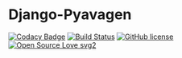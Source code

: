 # Django-Pyavagen

[![Codacy Badge](https://api.codacy.com/project/badge/Grade/8f84ba60672049eeac0728d4d983875b)](https://www.codacy.com/manual/edison7500/dj-pyavagen?utm_source=github.com&amp;utm_medium=referral&amp;utm_content=edison7500/dj-pyavagen&amp;utm_campaign=Badge_Grade)
[![Build Status](https://travis-ci.org/edison7500/dj-pyavagen.svg?branch=master)](https://travis-ci.org/edison7500/dj-pyavagen)
[![GitHub license](https://img.shields.io/github/license/Naereen/StrapDown.js.svg)](https://github.com/Naereen/StrapDown.js/blob/master/LICENSE)
[![Open Source Love svg2](https://badges.frapsoft.com/os/v2/open-source.svg?v=103)](https://github.com/ellerbrock/open-source-badges/)